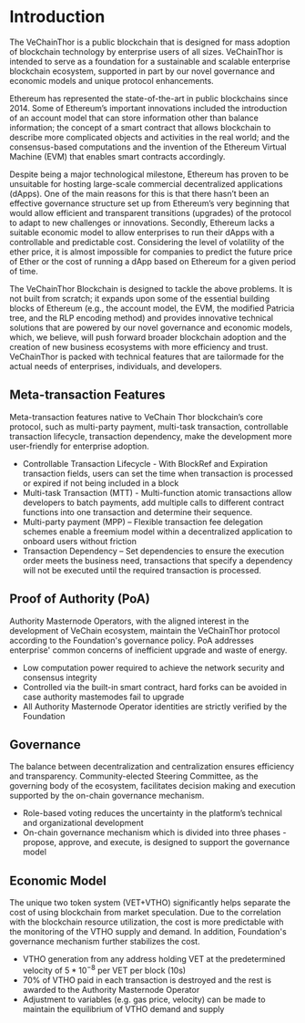 # Introduction 
The VeChainThor is a public blockchain that is designed for mass adoption of blockchain technology by enterprise users of all sizes. VeChainThor is intended to serve as a foundation for a sustainable and scalable enterprise blockchain ecosystem, supported in part by our novel governance and economic models and unique protocol enhancements.

Ethereum has represented the state-of-the-art in public blockchains since 2014. Some of Ethereum’s important innovations included the introduction of an account model that can store information other than balance information; the concept of a smart contract that allows blockchain to describe more complicated objects and activities in the real world; and the consensus-based computations and the invention of the Ethereum Virtual Machine (EVM) that enables smart contracts accordingly.

Despite being a major technological milestone, Ethereum has proven to be unsuitable for hosting large-scale commercial decentralized applications (dApps). One of the main reasons for this is that there hasn’t been an effective governance structure set up from Ethereum’s very beginning that would allow efficient and transparent transitions (upgrades) of the protocol to adapt to new challenges or innovations. Secondly, Ethereum lacks a suitable economic model to allow enterprises to run their dApps with a controllable and predictable cost. Considering the level of volatility of the ether price, it is almost impossible for companies to predict the future price of Ether or the cost of running a dApp based on Ethereum for a given period of time.

The VeChainThor Blockchain is designed to tackle the above problems.  It is not built from scratch; it expands upon some of the essential building blocks of Ethereum (e.g., the account model, the EVM, the modified Patricia tree, and the RLP encoding method) and provides innovative technical solutions that are powered by our novel governance and economic models, which, we believe, will push forward broader blockchain adoption and the creation of new business ecosystems with more efficiency and trust. VeChainThor is packed with technical features that are tailormade for the actual needs of enterprises, individuals, and developers. 


## Meta-transaction Features
Meta-transaction features native to VeChain Thor blockchain’s core protocol, such as multi-party payment, multi-task transaction, controllable transaction lifecycle, transaction dependency, make the development more user-friendly for enterprise adoption.

* Controllable Transaction Lifecycle - With BlockRef and Expiration transaction fields, users can set the time when transaction is processed or expired if not being included in a block
* Multi-task Transaction (MTT) - Multi-function atomic transactions allow developers to batch payments, add multiple calls to different contract functions into one transaction and determine their sequence.
* Multi-party payment (MPP) – Flexible transaction fee delegation schemes enable a freemium model within a decentralized application to onboard users without friction
* Transaction Dependency – Set dependencies to ensure the execution order meets the business need, transactions that specify a dependency will not be executed until the required transaction is processed.

## Proof of Authority (PoA)
Authority Masternode Operators, with the aligned interest in the development of VeChain ecosystem, maintain the VeChainThor protocol according to the Foundation's governance policy. PoA addresses enterprise' common concerns of inefficient upgrade and waste of energy.

* Low computation power required to achieve the network security and consensus integrity
* Controlled via the built-in smart contract, hard forks can be avoided in case authority mastemodes fail to upgrade
* All Authority Masternode Operator identities are strictly verified by the Foundation

## Governance
The balance between decentralization and centralization ensures efficiency and transparency. Community-elected Steering Committee, as the governing body of the ecosystem, facilitates decision making and execution supported by the on-chain governance mechanism.

* Role-based voting reduces the uncertainty in the platform’s technical and organizational development
* On-chain governance mechanism which is divided into three phases - propose, approve, and execute, is designed to support the governance model

## Economic Model
The unique two token system (VET+VTHO) significantly helps separate the cost of using blockchain from market speculation. Due to the correlation with the blockchain resource utilization, the cost is more predictable with the monitoring of the VTHO supply and demand. In addition, Foundation's governance mechanism further stabilizes the cost.

* VTHO generation from any address holding VET at the predetermined velocity of $5*10^{-8}$ per VET per block (10s)
* 70% of VTHO paid in each transaction is destroyed and the rest is awarded to the Authority Masternode Operator
* Adjustment to variables (e.g. gas price, velocity) can be made to maintain the equilibrium of VTHO demand and supply

